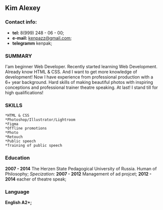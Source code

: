 ## Kim Alexey 

### Contact info:
  * **tel:** 8(999) 248 - 06 - 00;
  * **e-mail:** kenpazz@gmail.com;
  * **telegramm** kenpak;
  
### SUMMARY 
 I'am beginner Web Developer. Recently started learning Web Development. Already know HTML & CSS. And I want to get more knowledge of development! 
 Now I have experience from professional production with a 6+ year background. Hard skills of making beautiful photos with inspiring conceptions and professional trainer theatre speaking. At last! I stand till for high qualifications!
 
 ### SKILLS
    *HTML & CSS 
    *Photoshop/Illustrator/Lightroom
    *Figma
    *Offline promotions
    *Photo
    *Retouch
    *Public speech 
    *Training of public speech  
  
### Education
  **2007 - 2014** The Herzen State Pedagogical University of Russia.
  Human of Philosophy; *Specization:*
  **2007 - 2012** Management of ad projcet;
  **2012 - 2014** eacher of theatre speak; 
                         
### Language 
   **English A2+;**
    
